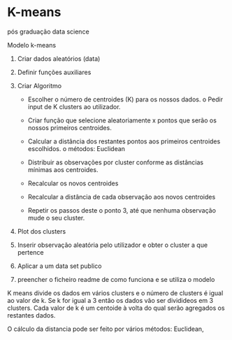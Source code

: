 # K-means
pós graduação data science


Modelo k-means
1. Criar dados aleatórios (data)

2. Definir funções auxiliares

3. Criar Algoritmo

	* Escolher o número de centroides (K) para os nossos dados. 
 		o Pedir input de K clusters ao utilizador.
   
	* Criar função que selecione aleatoriamente x pontos que serão os nossos primeiros centroides.
	
	* Calcular a distância dos restantes pontos aos primeiros centroides escolhidos. 
		o métodos: Euclidean
	
	* Distribuir as observações por cluster conforme as distâncias mínimas aos centroides.
	
	* Recalcular os novos centroides 

	* Recalcular a distância de cada observação aos novos centroides
	
	* Repetir os passos deste o ponto 3, até que nenhuma observação mude o seu cluster. 

4. Plot dos clusters

5. Inserir observação aleatória pelo utilizador e obter o cluster a que pertence

6. Aplicar a um data set publico

7. preencher o ficheiro readme de como funciona e se utiliza o modelo

K means divide os dados em vários clusters e o número de clusters é igual ao valor de k. Se k for igual a 3 então os dados vão ser dividideos em 3 clusters. Cada valor de k é um centoide à volta do qual serão agregados os restantes dados. 

O cálculo da distancia pode ser feito por vários métodos: Euclidean, 
